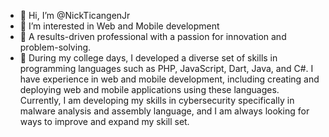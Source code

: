 - 👋 Hi, I’m @NickTicangenJr
- 👀 I’m interested in Web and Mobile development
- 🐞 A results-driven professional with a passion for innovation and problem-solving.
- 🌱 During my college days, I developed a diverse set of skills in programming languages such as PHP, JavaScript, Dart, Java, and C#. I have experience in web and mobile development, including creating and deploying web and mobile applications using these languages.  Currently, I am developing my skills in cybersecurity specifically in malware analysis and assembly language, and I am always looking for ways to improve and expand my skill set.

<!---
NickTicangenJr/NickTicangenJr is a ✨ special ✨ repository because its `README.md` (this file) appears on your GitHub profile.
You can click the Preview link to take a look at your changes.
--->

